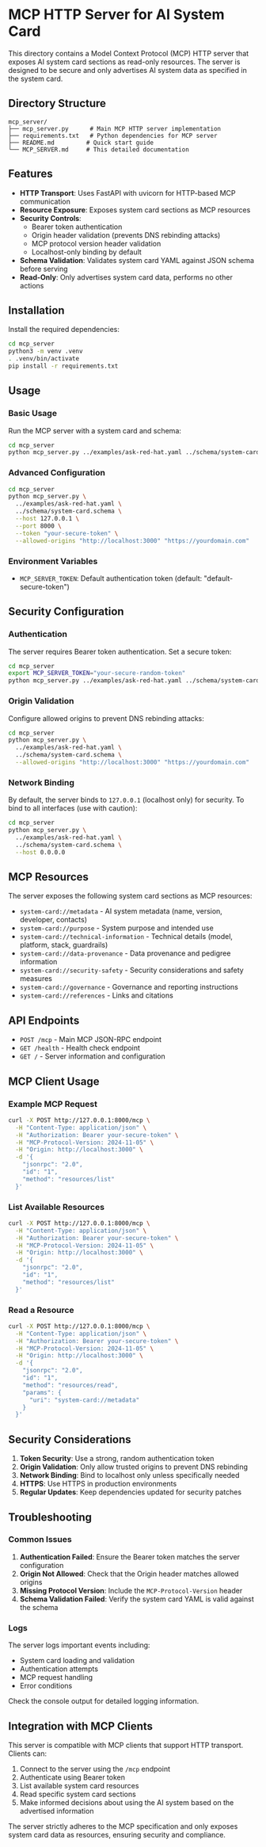 # MCP HTTP Server for AI System Card

This directory contains a Model Context Protocol (MCP) HTTP server that exposes AI system card sections as read-only resources. The server is designed to be secure and only advertises AI system data as specified in the system card.

## Directory Structure

```
mcp_server/
├── mcp_server.py      # Main MCP HTTP server implementation
├── requirements.txt   # Python dependencies for MCP server
├── README.md         # Quick start guide
└── MCP_SERVER.md     # This detailed documentation
```

## Features

- **HTTP Transport**: Uses FastAPI with uvicorn for HTTP-based MCP communication
- **Resource Exposure**: Exposes system card sections as MCP resources
- **Security Controls**: 
  - Bearer token authentication
  - Origin header validation (prevents DNS rebinding attacks)
  - MCP protocol version header validation
  - Localhost-only binding by default
- **Schema Validation**: Validates system card YAML against JSON schema before serving
- **Read-Only**: Only advertises system card data, performs no other actions

## Installation

Install the required dependencies:

```bash
cd mcp_server
python3 -m venv .venv
. .venv/bin/activate
pip install -r requirements.txt
```

## Usage

### Basic Usage

Run the MCP server with a system card and schema:

```bash
cd mcp_server
python mcp_server.py ../examples/ask-red-hat.yaml ../schema/system-card.schema
```

### Advanced Configuration

```bash
cd mcp_server
python mcp_server.py \
  ../examples/ask-red-hat.yaml \
  ../schema/system-card.schema \
  --host 127.0.0.1 \
  --port 8000 \
  --token "your-secure-token" \
  --allowed-origins "http://localhost:3000" "https://yourdomain.com"
```

### Environment Variables

- `MCP_SERVER_TOKEN`: Default authentication token (default: "default-secure-token")

## Security Configuration

### Authentication

The server requires Bearer token authentication. Set a secure token:

```bash
cd mcp_server
export MCP_SERVER_TOKEN="your-secure-random-token"
python mcp_server.py ../examples/ask-red-hat.yaml ../schema/system-card.schema
```

### Origin Validation

Configure allowed origins to prevent DNS rebinding attacks:

```bash
cd mcp_server
python mcp_server.py \
  ../examples/ask-red-hat.yaml \
  ../schema/system-card.schema \
  --allowed-origins "http://localhost:3000" "https://yourdomain.com"
```

### Network Binding

By default, the server binds to `127.0.0.1` (localhost only) for security. To bind to all interfaces (use with caution):

```bash
cd mcp_server
python mcp_server.py \
  ../examples/ask-red-hat.yaml \
  ../schema/system-card.schema \
  --host 0.0.0.0
```

## MCP Resources

The server exposes the following system card sections as MCP resources:

- `system-card://metadata` - AI system metadata (name, version, developer, contacts)
- `system-card://purpose` - System purpose and intended use
- `system-card://technical-information` - Technical details (model, platform, stack, guardrails)
- `system-card://data-provenance` - Data provenance and pedigree information
- `system-card://security-safety` - Security considerations and safety measures
- `system-card://governance` - Governance and reporting instructions
- `system-card://references` - Links and citations

## API Endpoints

- `POST /mcp` - Main MCP JSON-RPC endpoint
- `GET /health` - Health check endpoint
- `GET /` - Server information and configuration

## MCP Client Usage

### Example MCP Request

```bash
curl -X POST http://127.0.0.1:8000/mcp \
  -H "Content-Type: application/json" \
  -H "Authorization: Bearer your-secure-token" \
  -H "MCP-Protocol-Version: 2024-11-05" \
  -H "Origin: http://localhost:3000" \
  -d '{
    "jsonrpc": "2.0",
    "id": "1",
    "method": "resources/list"
  }'
```

### List Available Resources

```bash
curl -X POST http://127.0.0.1:8000/mcp \
  -H "Content-Type: application/json" \
  -H "Authorization: Bearer your-secure-token" \
  -H "MCP-Protocol-Version: 2024-11-05" \
  -H "Origin: http://localhost:3000" \
  -d '{
    "jsonrpc": "2.0",
    "id": "1",
    "method": "resources/list"
  }'
```

### Read a Resource

```bash
curl -X POST http://127.0.0.1:8000/mcp \
  -H "Content-Type: application/json" \
  -H "Authorization: Bearer your-secure-token" \
  -H "MCP-Protocol-Version: 2024-11-05" \
  -H "Origin: http://localhost:3000" \
  -d '{
    "jsonrpc": "2.0",
    "id": "1",
    "method": "resources/read",
    "params": {
      "uri": "system-card://metadata"
    }
  }'
```

## Security Considerations

1. **Token Security**: Use a strong, random authentication token
2. **Origin Validation**: Only allow trusted origins to prevent DNS rebinding
3. **Network Binding**: Bind to localhost only unless specifically needed
4. **HTTPS**: Use HTTPS in production environments
5. **Regular Updates**: Keep dependencies updated for security patches

## Troubleshooting

### Common Issues

1. **Authentication Failed**: Ensure the Bearer token matches the server configuration
2. **Origin Not Allowed**: Check that the Origin header matches allowed origins
3. **Missing Protocol Version**: Include the `MCP-Protocol-Version` header
4. **Schema Validation Failed**: Verify the system card YAML is valid against the schema

### Logs

The server logs important events including:
- System card loading and validation
- Authentication attempts
- MCP request handling
- Error conditions

Check the console output for detailed logging information.

## Integration with MCP Clients

This server is compatible with MCP clients that support HTTP transport. Clients can:

1. Connect to the server using the `/mcp` endpoint
2. Authenticate using Bearer token
3. List available system card resources
4. Read specific system card sections
5. Make informed decisions about using the AI system based on the advertised information

The server strictly adheres to the MCP specification and only exposes system card data as resources, ensuring security and compliance.
